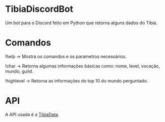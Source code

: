 # TibiaDiscordBot
Um bot para o Discord feito em Python que retorna alguns dados do Tibia.

# Comandos
!help -> Mostra os comandos e os parametros necessários.

!char <Nome do personagem> -> Retorna algumas informações básicas como: nome, level, vocação, mundo, guild.

!highlevel <Nome do mundo> -> Retorna as informações do top 10 do mundo perguntado.
  
# API
A API usada é a [TibiaData](https://tibiadata.com/).
